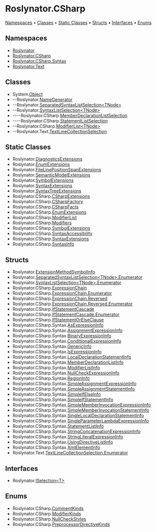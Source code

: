 # Roslynator\.CSharp

[Namespaces](#namespaces) &#x2022; [Classes](#classes) &#x2022; [Static Classes](#static-classes) &#x2022; [Structs](#structs) &#x2022; [Interfaces](#interfaces) &#x2022; [Enums](#enums)

## Namespaces

* [Roslynator](../../docs/api/Roslynator/README.md)
* [Roslynator.CSharp](../../docs/api/Roslynator/CSharp/README.md)
* [Roslynator.CSharp.Syntax](../../docs/api/Roslynator/CSharp/Syntax/README.md)
* [Roslynator.Text](../../docs/api/Roslynator/Text/README.md)

## Classes

* System\.[Object](https://docs.microsoft.com/en-us/dotnet/api/system.object)
* \-\-Roslynator\.[NameGenerator](../../docs/api/Roslynator/NameGenerator/README.md)
* \-\-Roslynator\.[SeparatedSyntaxListSelection\<TNode>](../../docs/api/Roslynator/SeparatedSyntaxListSelection-1/README.md)
* \-\-Roslynator\.[SyntaxListSelection\<TNode>](../../docs/api/Roslynator/SyntaxListSelection-1/README.md)
* \-\-\-\-Roslynator\.CSharp\.[MemberDeclarationListSelection](../../docs/api/Roslynator/CSharp/MemberDeclarationListSelection/README.md)
* \-\-\-\-Roslynator\.CSharp\.[StatementListSelection](../../docs/api/Roslynator/CSharp/StatementListSelection/README.md)
* \-\-Roslynator\.CSharp\.[ModifierList\<TNode>](../../docs/api/Roslynator/CSharp/ModifierList-1/README.md)
* \-\-Roslynator\.Text\.[TextLineCollectionSelection](../../docs/api/Roslynator/Text/TextLineCollectionSelection/README.md)

## Static Classes

* Roslynator\.[DiagnosticsExtensions](../../docs/api/Roslynator/DiagnosticsExtensions/README.md)
* Roslynator\.[EnumExtensions](../../docs/api/Roslynator/EnumExtensions/README.md)
* Roslynator\.[FileLinePositionSpanExtensions](../../docs/api/Roslynator/FileLinePositionSpanExtensions/README.md)
* Roslynator\.[SemanticModelExtensions](../../docs/api/Roslynator/SemanticModelExtensions/README.md)
* Roslynator\.[SymbolExtensions](../../docs/api/Roslynator/SymbolExtensions/README.md)
* Roslynator\.[SyntaxExtensions](../../docs/api/Roslynator/SyntaxExtensions/README.md)
* Roslynator\.[SyntaxTreeExtensions](../../docs/api/Roslynator/SyntaxTreeExtensions/README.md)
* Roslynator\.CSharp\.[CSharpExtensions](../../docs/api/Roslynator/CSharp/CSharpExtensions/README.md)
* Roslynator\.CSharp\.[CSharpFactory](../../docs/api/Roslynator/CSharp/CSharpFactory/README.md)
* Roslynator\.CSharp\.[CSharpFacts](../../docs/api/Roslynator/CSharp/CSharpFacts/README.md)
* Roslynator\.CSharp\.[EnumExtensions](../../docs/api/Roslynator/CSharp/EnumExtensions/README.md)
* Roslynator\.CSharp\.[ModifierList](../../docs/api/Roslynator/CSharp/ModifierList/README.md)
* Roslynator\.CSharp\.[Modifiers](../../docs/api/Roslynator/CSharp/Modifiers/README.md)
* Roslynator\.CSharp\.[SymbolExtensions](../../docs/api/Roslynator/CSharp/SymbolExtensions/README.md)
* Roslynator\.CSharp\.[SyntaxAccessibility](../../docs/api/Roslynator/CSharp/SyntaxAccessibility/README.md)
* Roslynator\.CSharp\.[SyntaxExtensions](../../docs/api/Roslynator/CSharp/SyntaxExtensions/README.md)
* Roslynator\.CSharp\.[SyntaxInfo](../../docs/api/Roslynator/CSharp/SyntaxInfo/README.md)

## Structs

* Roslynator\.[ExtensionMethodSymbolInfo](../../docs/api/Roslynator/ExtensionMethodSymbolInfo/README.md)
* Roslynator\.[SeparatedSyntaxListSelection\<TNode>.Enumerator](../../docs/api/Roslynator/SeparatedSyntaxListSelection-1/Enumerator/README.md)
* Roslynator\.[SyntaxListSelection\<TNode>.Enumerator](../../docs/api/Roslynator/SyntaxListSelection-1/Enumerator/README.md)
* Roslynator\.CSharp\.[ExpressionChain](../../docs/api/Roslynator/CSharp/ExpressionChain/README.md)
* Roslynator\.CSharp\.[ExpressionChain.Enumerator](../../docs/api/Roslynator/CSharp/ExpressionChain/Enumerator/README.md)
* Roslynator\.CSharp\.[ExpressionChain.Reversed](../../docs/api/Roslynator/CSharp/ExpressionChain/Reversed/README.md)
* Roslynator\.CSharp\.[ExpressionChain.Reversed.Enumerator](../../docs/api/Roslynator/CSharp/ExpressionChain/Reversed/Enumerator/README.md)
* Roslynator\.CSharp\.[IfStatementCascade](../../docs/api/Roslynator/CSharp/IfStatementCascade/README.md)
* Roslynator\.CSharp\.[IfStatementCascade.Enumerator](../../docs/api/Roslynator/CSharp/IfStatementCascade/Enumerator/README.md)
* Roslynator\.CSharp\.[IfStatementOrElseClause](../../docs/api/Roslynator/CSharp/IfStatementOrElseClause/README.md)
* Roslynator\.CSharp\.Syntax\.[AsExpressionInfo](../../docs/api/Roslynator/CSharp/Syntax/AsExpressionInfo/README.md)
* Roslynator\.CSharp\.Syntax\.[AssignmentExpressionInfo](../../docs/api/Roslynator/CSharp/Syntax/AssignmentExpressionInfo/README.md)
* Roslynator\.CSharp\.Syntax\.[BinaryExpressionInfo](../../docs/api/Roslynator/CSharp/Syntax/BinaryExpressionInfo/README.md)
* Roslynator\.CSharp\.Syntax\.[ConditionalExpressionInfo](../../docs/api/Roslynator/CSharp/Syntax/ConditionalExpressionInfo/README.md)
* Roslynator\.CSharp\.Syntax\.[GenericInfo](../../docs/api/Roslynator/CSharp/Syntax/GenericInfo/README.md)
* Roslynator\.CSharp\.Syntax\.[IsExpressionInfo](../../docs/api/Roslynator/CSharp/Syntax/IsExpressionInfo/README.md)
* Roslynator\.CSharp\.Syntax\.[LocalDeclarationStatementInfo](../../docs/api/Roslynator/CSharp/Syntax/LocalDeclarationStatementInfo/README.md)
* Roslynator\.CSharp\.Syntax\.[MemberDeclarationListInfo](../../docs/api/Roslynator/CSharp/Syntax/MemberDeclarationListInfo/README.md)
* Roslynator\.CSharp\.Syntax\.[ModifierListInfo](../../docs/api/Roslynator/CSharp/Syntax/ModifierListInfo/README.md)
* Roslynator\.CSharp\.Syntax\.[NullCheckExpressionInfo](../../docs/api/Roslynator/CSharp/Syntax/NullCheckExpressionInfo/README.md)
* Roslynator\.CSharp\.Syntax\.[RegionInfo](../../docs/api/Roslynator/CSharp/Syntax/RegionInfo/README.md)
* Roslynator\.CSharp\.Syntax\.[SimpleAssignmentExpressionInfo](../../docs/api/Roslynator/CSharp/Syntax/SimpleAssignmentExpressionInfo/README.md)
* Roslynator\.CSharp\.Syntax\.[SimpleAssignmentStatementInfo](../../docs/api/Roslynator/CSharp/Syntax/SimpleAssignmentStatementInfo/README.md)
* Roslynator\.CSharp\.Syntax\.[SimpleIfElseInfo](../../docs/api/Roslynator/CSharp/Syntax/SimpleIfElseInfo/README.md)
* Roslynator\.CSharp\.Syntax\.[SimpleIfStatementInfo](../../docs/api/Roslynator/CSharp/Syntax/SimpleIfStatementInfo/README.md)
* Roslynator\.CSharp\.Syntax\.[SimpleMemberInvocationExpressionInfo](../../docs/api/Roslynator/CSharp/Syntax/SimpleMemberInvocationExpressionInfo/README.md)
* Roslynator\.CSharp\.Syntax\.[SimpleMemberInvocationStatementInfo](../../docs/api/Roslynator/CSharp/Syntax/SimpleMemberInvocationStatementInfo/README.md)
* Roslynator\.CSharp\.Syntax\.[SingleLocalDeclarationStatementInfo](../../docs/api/Roslynator/CSharp/Syntax/SingleLocalDeclarationStatementInfo/README.md)
* Roslynator\.CSharp\.Syntax\.[SingleParameterLambdaExpressionInfo](../../docs/api/Roslynator/CSharp/Syntax/SingleParameterLambdaExpressionInfo/README.md)
* Roslynator\.CSharp\.Syntax\.[StatementListInfo](../../docs/api/Roslynator/CSharp/Syntax/StatementListInfo/README.md)
* Roslynator\.CSharp\.Syntax\.[StringConcatenationExpressionInfo](../../docs/api/Roslynator/CSharp/Syntax/StringConcatenationExpressionInfo/README.md)
* Roslynator\.CSharp\.Syntax\.[StringLiteralExpressionInfo](../../docs/api/Roslynator/CSharp/Syntax/StringLiteralExpressionInfo/README.md)
* Roslynator\.CSharp\.Syntax\.[UsingDirectiveListInfo](../../docs/api/Roslynator/CSharp/Syntax/UsingDirectiveListInfo/README.md)
* Roslynator\.CSharp\.Syntax\.[XmlElementInfo](../../docs/api/Roslynator/CSharp/Syntax/XmlElementInfo/README.md)
* Roslynator\.Text\.[TextLineCollectionSelection.Enumerator](../../docs/api/Roslynator/Text/TextLineCollectionSelection/Enumerator/README.md)

## Interfaces

* Roslynator\.[ISelection\<T>](../../docs/api/Roslynator/ISelection-1/README.md)

## Enums

* Roslynator\.CSharp\.[CommentKinds](../../docs/api/Roslynator/CSharp/CommentKinds/README.md)
* Roslynator\.CSharp\.[ModifierKinds](../../docs/api/Roslynator/CSharp/ModifierKinds/README.md)
* Roslynator\.CSharp\.[NullCheckStyles](../../docs/api/Roslynator/CSharp/NullCheckStyles/README.md)
* Roslynator\.CSharp\.[PreprocessorDirectiveKinds](../../docs/api/Roslynator/CSharp/PreprocessorDirectiveKinds/README.md)
